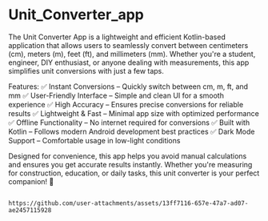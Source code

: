 # Unit_Converter_app


The Unit Converter App is a lightweight and efficient Kotlin-based application that allows users to seamlessly convert between centimeters (cm), meters (m), feet (ft), and millimeters (mm). Whether you're a student, engineer, DIY enthusiast, or anyone dealing with measurements, this app simplifies unit conversions with just a few taps.

Features:
✅ Instant Conversions – Quickly switch between cm, m, ft, and mm
✅ User-Friendly Interface – Simple and clean UI for a smooth experience
✅ High Accuracy – Ensures precise conversions for reliable results
✅ Lightweight & Fast – Minimal app size with optimized performance
✅ Offline Functionality – No internet required for conversions
✅ Built with Kotlin – Follows modern Android development best practices
✅ Dark Mode Support – Comfortable usage in low-light conditions

Designed for convenience, this app helps you avoid manual calculations and ensures you get accurate results instantly. Whether you're measuring for construction, education, or daily tasks, this unit converter is your perfect companion! 🚀










                                                                      https://github.com/user-attachments/assets/13ff7116-657e-47a7-ad07-ae2457115928

